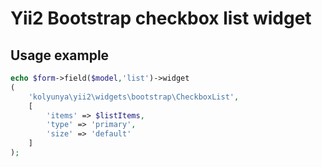 # Yii2 Bootstrap checkbox list widget

## Usage example

~~~php
echo $form->field($model,'list')->widget
(
    'kolyunya\yii2\widgets\bootstrap\CheckboxList',
    [
        'items' => $listItems,
        'type' => 'primary',
        'size' => 'default'
    ]
);
~~~